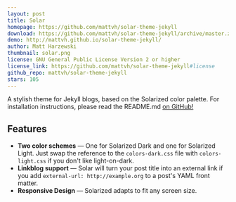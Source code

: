 ```yaml
---
layout: post
title: Solar
homepage: https://github.com/mattvh/solar-theme-jekyll
download: https://github.com/mattvh/solar-theme-jekyll/archive/master.zip
demo: http://mattvh.github.io/solar-theme-jekyll/
author: Matt Harzewski
thumbnail: solar.png
license: GNU General Public License Version 2 or higher
license_link: https://github.com/mattvh/solar-theme-jekyll#license
github_repo: mattvh/solar-theme-jekyll
stars: 105
---
```


A stylish theme for Jekyll blogs, based on the Solarized color palette.
For installation instructions, please read the README.md [on
GitHub!](https://github.com/mattvh/solar-theme-jekyll)

## Features

* **Two color schemes** — One for Solarized Dark and one for Solarized
  Light. Just swap the reference to the `colors-dark.css` file with
  `colors-light.css` if you don't like light-on-dark.
* **Linkblog support** — Solar will turn your post title into an
  external link if you add `external-url: http://example.org` to a
  post's YAML front matter.
* **Responsive Design** — Solarized adapts to fit any screen size.

